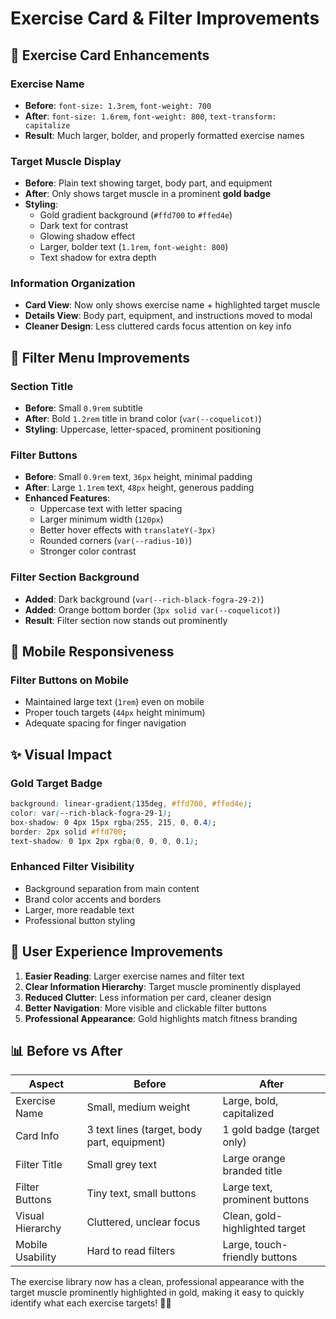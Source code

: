# Exercise Card & Filter Improvements

## 🎯 **Exercise Card Enhancements**

### **Exercise Name**
- **Before**: `font-size: 1.3rem`, `font-weight: 700`
- **After**: `font-size: 1.6rem`, `font-weight: 800`, `text-transform: capitalize`
- **Result**: Much larger, bolder, and properly formatted exercise names

### **Target Muscle Display**
- **Before**: Plain text showing target, body part, and equipment
- **After**: Only shows target muscle in a prominent **gold badge**
- **Styling**: 
  - Gold gradient background (`#ffd700` to `#ffed4e`)
  - Dark text for contrast
  - Glowing shadow effect
  - Larger, bolder text (`1.1rem`, `font-weight: 800`)
  - Text shadow for extra depth

### **Information Organization**
- **Card View**: Now only shows exercise name + highlighted target muscle
- **Details View**: Body part, equipment, and instructions moved to modal
- **Cleaner Design**: Less cluttered cards focus attention on key info

## 🎨 **Filter Menu Improvements**

### **Section Title**
- **Before**: Small `0.9rem` subtitle
- **After**: Bold `1.2rem` title in brand color (`var(--coquelicot)`)
- **Styling**: Uppercase, letter-spaced, prominent positioning

### **Filter Buttons**
- **Before**: Small `0.9rem` text, `36px` height, minimal padding
- **After**: Large `1.1rem` text, `48px` height, generous padding
- **Enhanced Features**:
  - Uppercase text with letter spacing
  - Larger minimum width (`120px`)
  - Better hover effects with `translateY(-3px)`
  - Rounded corners (`var(--radius-10)`)
  - Stronger color contrast

### **Filter Section Background**
- **Added**: Dark background (`var(--rich-black-fogra-29-2)`)
- **Added**: Orange bottom border (`3px solid var(--coquelicot)`)
- **Result**: Filter section now stands out prominently

## 📱 **Mobile Responsiveness**

### **Filter Buttons on Mobile**
- Maintained large text (`1rem`) even on mobile
- Proper touch targets (`44px` height minimum)
- Adequate spacing for finger navigation

## ✨ **Visual Impact**

### **Gold Target Badge**
```css
background: linear-gradient(135deg, #ffd700, #ffed4e);
color: var(--rich-black-fogra-29-1);
box-shadow: 0 4px 15px rgba(255, 215, 0, 0.4);
border: 2px solid #ffd700;
text-shadow: 0 1px 2px rgba(0, 0, 0, 0.1);
```

### **Enhanced Filter Visibility**
- Background separation from main content
- Brand color accents and borders
- Larger, more readable text
- Professional button styling

## 🎯 **User Experience Improvements**

1. **Easier Reading**: Larger exercise names and filter text
2. **Clear Information Hierarchy**: Target muscle prominently displayed
3. **Reduced Clutter**: Less information per card, cleaner design
4. **Better Navigation**: More visible and clickable filter buttons
5. **Professional Appearance**: Gold highlights match fitness branding

## 📊 **Before vs After**

| Aspect | Before | After |
|--------|--------|-------|
| Exercise Name | Small, medium weight | Large, bold, capitalized |
| Card Info | 3 text lines (target, body part, equipment) | 1 gold badge (target only) |
| Filter Title | Small grey text | Large orange branded title |
| Filter Buttons | Tiny text, small buttons | Large text, prominent buttons |
| Visual Hierarchy | Cluttered, unclear focus | Clean, gold-highlighted target |
| Mobile Usability | Hard to read filters | Large, touch-friendly buttons |

The exercise library now has a clean, professional appearance with the target muscle prominently highlighted in gold, making it easy to quickly identify what each exercise targets! 💪✨
